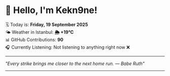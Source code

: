 # 👋 Hello, I'm Kekn9ne!

🗓️ Today is: **Friday, 19 September 2025**  
🌤️ Weather in Istanbul: **🌦   +19°C**  
📊 GitHub Contributions: **90**  
🎧 Currently Listening: Not listening to anything right now ❌

---

_"Every strike brings me closer to the next home run.  — *Babe Ruth*"_

---
